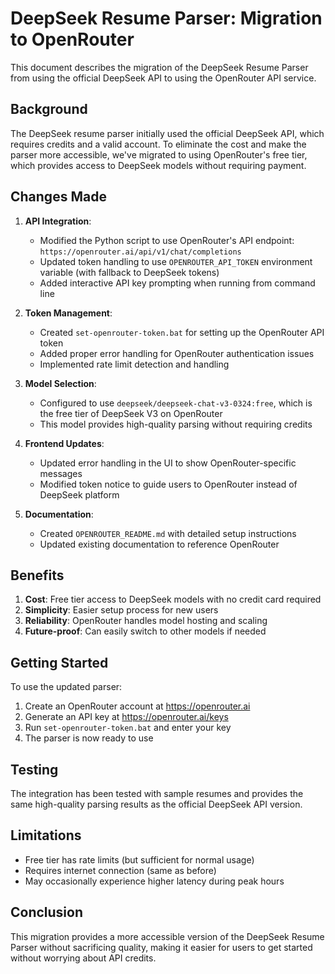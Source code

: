 # DeepSeek Resume Parser: Migration to OpenRouter

This document describes the migration of the DeepSeek Resume Parser from using the official DeepSeek API to using the OpenRouter API service.

## Background

The DeepSeek resume parser initially used the official DeepSeek API, which requires credits and a valid account. To eliminate the cost and make the parser more accessible, we've migrated to using OpenRouter's free tier, which provides access to DeepSeek models without requiring payment.

## Changes Made

1. **API Integration**:
   - Modified the Python script to use OpenRouter's API endpoint: `https://openrouter.ai/api/v1/chat/completions`
   - Updated token handling to use `OPENROUTER_API_TOKEN` environment variable (with fallback to DeepSeek tokens)
   - Added interactive API key prompting when running from command line

2. **Token Management**:
   - Created `set-openrouter-token.bat` for setting up the OpenRouter API token
   - Added proper error handling for OpenRouter authentication issues
   - Implemented rate limit detection and handling

3. **Model Selection**:
   - Configured to use `deepseek/deepseek-chat-v3-0324:free`, which is the free tier of DeepSeek V3 on OpenRouter
   - This model provides high-quality parsing without requiring credits

4. **Frontend Updates**:
   - Updated error handling in the UI to show OpenRouter-specific messages
   - Modified token notice to guide users to OpenRouter instead of DeepSeek platform

5. **Documentation**:
   - Created `OPENROUTER_README.md` with detailed setup instructions
   - Updated existing documentation to reference OpenRouter

## Benefits

1. **Cost**: Free tier access to DeepSeek models with no credit card required
2. **Simplicity**: Easier setup process for new users
3. **Reliability**: OpenRouter handles model hosting and scaling
4. **Future-proof**: Can easily switch to other models if needed

## Getting Started

To use the updated parser:

1. Create an OpenRouter account at https://openrouter.ai
2. Generate an API key at https://openrouter.ai/keys
3. Run `set-openrouter-token.bat` and enter your key
4. The parser is now ready to use

## Testing

The integration has been tested with sample resumes and provides the same high-quality parsing results as the official DeepSeek API version.

## Limitations

- Free tier has rate limits (but sufficient for normal usage)
- Requires internet connection (same as before)
- May occasionally experience higher latency during peak hours

## Conclusion

This migration provides a more accessible version of the DeepSeek Resume Parser without sacrificing quality, making it easier for users to get started without worrying about API credits. 